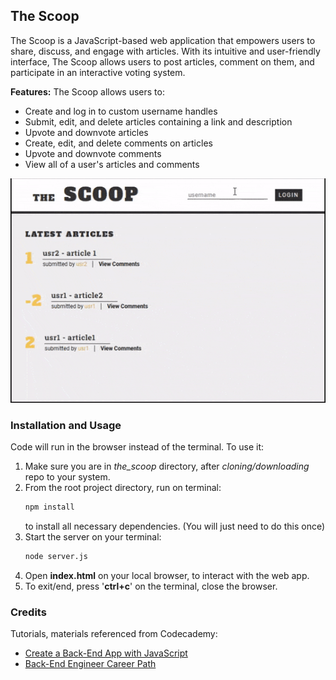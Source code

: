 ## The Scoop
<!-- Project Description -->
The Scoop is a JavaScript-based web application that empowers users to share, discuss, and engage with articles. With its intuitive and user-friendly interface, The Scoop allows users to post articles, comment on them, and participate in an interactive voting system.

**Features:**
The Scoop allows users to:
- Create and log in to custom username handles
- Submit, edit, and delete articles containing a link and description
- Upvote and downvote articles
- Create, edit, and delete comments on articles
- Upvote and downvote comments
- View all of a user's articles and comments

<!-- Image GIF of project -->
![The Scoop](https://github.com/sreeharsha-rav/javascript_projects/blob/main/the_scoop/gif/js_thescoop.gif)

### Installation and Usage
<!-- How to install and run the project? -->
Code will run in the browser instead of the terminal. To use it:
1. Make sure you are in *the_scoop* directory, after *cloning/downloading* repo to your system.
2. From the root project directory, run on terminal:
    ```bash
    npm install
    ```
    to install all necessary dependencies. (You will just need to do this once)
3. Start the server on your terminal:
    ```bash
    node server.js
    ```
4. Open **index.html** on your local browser, to interact with the web app.
5. To exit/end, press '**ctrl+c**' on the terminal, close the browser.


### Credits

Tutorials, materials referenced from Codecademy:
- [Create a Back-End App with JavaScript](https://www.codecademy.com/learn/paths/create-a-back-end-app-with-javascript)
- [Back-End Engineer Career Path](https://join.codecademy.com/learn/paths/back-end-engineer-career-path-b/)